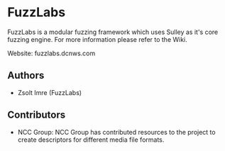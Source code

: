 # FuzzLabs

FuzzLabs is a modular fuzzing framework which uses Sulley as it's core fuzzing engine.
For more information please refer to the Wiki.

Website: fuzzlabs.dcnws.com

## Authors

 - Zsolt Imre (FuzzLabs)

## Contributors

 - NCC Group: NCC Group has contributed resources to the project to create descriptors for different media file formats.

